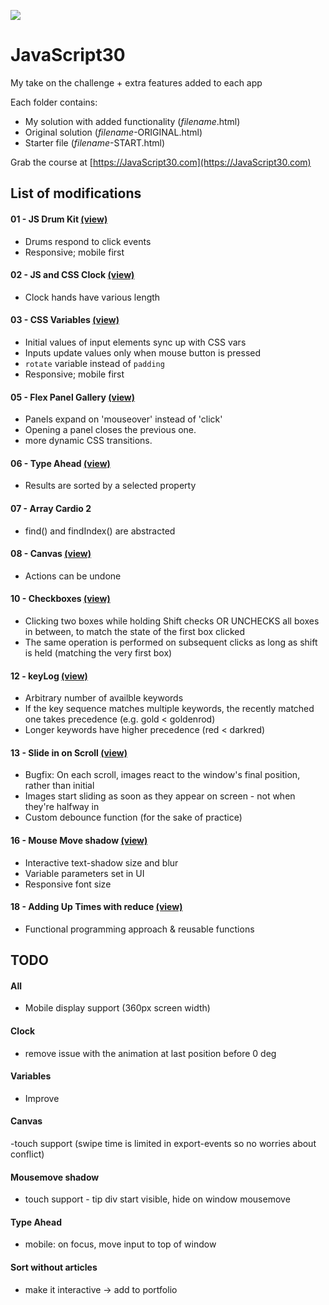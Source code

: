 ﻿![](https://javascript30.com/images/JS3-social-share.png)

# JavaScript30

My take on the challenge + extra features added to each app

Each folder contains:

- My solution with added functionality (_filename_.html)
- Original solution (_filename_-ORIGINAL.html)
- Starter file (_filename_-START.html)

Grab the course at [https://JavaScript30.com](https://JavaScript30.com)

## List of modifications

#### 01 - JS Drum Kit [(view)](https://sebsterio.github.io/JavaScript30/01%20-%20JavaScript%20Drum%20Kit/index.html)

- Drums respond to click events
- Responsive; mobile first

#### 02 - JS and CSS Clock [(view)](https://sebsterio.github.io/JavaScript30/02%20-%20JS%20and%20CSS%20Clock/index.html)

- Clock hands have various length

#### 03 - CSS Variables [(view)](https://sebsterio.github.io/JavaScript30/02%20-%20JS%20and%20CSS%20Clock/index.html)

- Initial values of input elements sync up with CSS vars
- Inputs update values only when mouse button is pressed
- `rotate` variable instead of `padding`
- Responsive; mobile first

#### 05 - Flex Panel Gallery [(view)](https://sebsterio.github.io/JavaScript30/05%20-%20Flex%20Panel%20Gallery/index.html)

- Panels expand on 'mouseover' instead of 'click'
- Opening a panel closes the previous one.
- more dynamic CSS transitions.

#### 06 - Type Ahead [(view)](https://sebsterio.github.io/JavaScript30/06%20-%20Type%20Ahead/index.html)

- Results are sorted by a selected property

#### 07 - Array Cardio 2

- find() and findIndex() are abstracted

#### 08 - Canvas [(view)](https://sebsterio.github.io/JavaScript30/08%20-%20Fun%20with%20HTML5%20Canvas/index.html)

- Actions can be undone

#### 10 - Checkboxes [(view)](https://sebsterio.github.io/JavaScript30/10%20-%20Hold%20Shift%20and%20Check%20Checkboxes/index.html)

- Clicking two boxes while holding Shift checks OR UNCHECKS all boxes in between, to match the state of the first box clicked
- The same operation is performed on subsequent clicks as long as shift is held (matching the very first box)

#### 12 - keyLog [(view)](https://sebsterio.github.io/JavaScript30/12%20-%20Key%20Sequence%20Detection/index.html)

- Arbitrary number of availble keywords
- If the key sequence matches multiple keywords, the recently matched one takes precedence (e.g. gold < goldenrod)
- Longer keywords have higher precedence (red < darkred)

#### 13 - Slide in on Scroll [(view)](https://sebsterio.github.io/JavaScript30/13%20-%20Slide%20in%20on%20Scroll/index.html)

- Bugfix: On each scroll, images react to the window's final position, rather than initial
- Images start sliding as soon as they appear on screen - not when they're halfway in
- Custom debounce function (for the sake of practice)

#### 16 - Mouse Move shadow [(view)](https://sebsterio.github.io/JavaScript30/16%20-%20Mouse%20Move%20Shadow/index.html)

- Interactive text-shadow size and blur
- Variable parameters set in UI
- Responsive font size

#### 18 - Adding Up Times with reduce [(view)]()

- Functional programming approach & reusable functions

## TODO

#### All

- Mobile display support (360px screen width)

#### Clock

- remove issue with the animation at last position before 0 deg

#### Variables

- Improve

#### Canvas

-touch support (swipe time is limited in export-events so no worries about conflict)

#### Mousemove shadow

- touch support - tip div start visible, hide on window mousemove

#### Type Ahead

- mobile: on focus, move input to top of window

#### Sort without articles

- make it interactive -> add to portfolio
